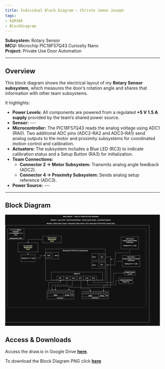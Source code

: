 ```yaml
---
title: Individual Block Diagram — Christo Jomon Joseph
tags:
- EGR304
- BlockDiagram
---
```


**Subsystem:** Rotary Sensor  
**MCU:** Microchip PIC18F57Q43 Curiosity Nano  
**Project:** Private Use Door Automation  

---

## Overview
This block diagram shows the electrical layout of my **Rotary Sensor subsystem**, which measures the door’s rotation angle and shares that information with other team subsystems.

It highlights:

- **Power Levels:** All components are powered from a regulated **+5 V 1.5 A supply** provided by the team’s shared power source.
- **Sensor:** ---
- **Microcontroller:** The PIC18F57Q43 reads the analog voltage using ADC1 (RA0). Two additional ADC pins (ADC2–RA2 and ADC3–RA1) send analog outputs to the motor and proximity subsystems for coordinated motion control and calibration.
- **Actuators:** The subsystem includes a Blue LED (RC3) to indicate calibration status and a Setup Button (RA3) for initialization.
- **Team Connections:**  
  - **Connector 2 → Motor Subsystem:** Transmits analog angle feedback (ADC2).  
  - **Connector 4 → Proximity Subsystem:** Sends analog setup reference (ADC3).  
- **Power Source:** ---

---

## Block Diagram

![Individual Block Diagram](individual-block-diagram.png)

## Access & Downloads

Access the draw.io in Google Drive **[here](https://drive.google.com/file/d/13LKkwTJjgqqxmauylCVNC0H4SzO0dGRc/view?usp=sharing)**.

To download the Block Diagram PNG click **[here](https://drive.google.com/uc?export=download&id=1cveRdTWnUzYzCEbDlviDR4Fl8jq-rSPm)**
